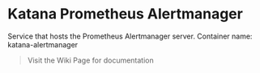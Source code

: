 # Katana Prometheus Alertmanager

Service that hosts the Prometheus Alertmanager server. Container name: katana-alertmanager

> Visit the Wiki Page for documentation
